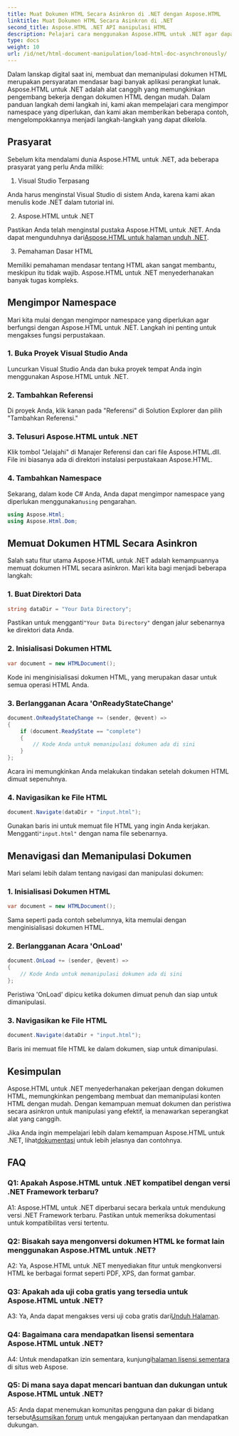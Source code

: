 ```yaml
---
title: Muat Dokumen HTML Secara Asinkron di .NET dengan Aspose.HTML
linktitle: Muat Dokumen HTML Secara Asinkron di .NET
second_title: Aspose.HTML .NET API manipulasi HTML
description: Pelajari cara menggunakan Aspose.HTML untuk .NET agar dapat bekerja dengan dokumen HTML. Panduan langkah demi langkah dengan contoh dan FAQ untuk pengembang.
type: docs
weight: 10
url: /id/net/html-document-manipulation/load-html-doc-asynchronously/
---
```


Dalam lanskap digital saat ini, membuat dan memanipulasi dokumen HTML merupakan persyaratan mendasar bagi banyak aplikasi perangkat lunak. Aspose.HTML untuk .NET adalah alat canggih yang memungkinkan pengembang bekerja dengan dokumen HTML dengan mudah. Dalam panduan langkah demi langkah ini, kami akan mempelajari cara mengimpor namespace yang diperlukan, dan kami akan memberikan beberapa contoh, mengelompokkannya menjadi langkah-langkah yang dapat dikelola.

## Prasyarat

Sebelum kita mendalami dunia Aspose.HTML untuk .NET, ada beberapa prasyarat yang perlu Anda miliki:

1. Visual Studio Terpasang

Anda harus menginstal Visual Studio di sistem Anda, karena kami akan menulis kode .NET dalam tutorial ini.

2. Aspose.HTML untuk .NET

 Pastikan Anda telah menginstal pustaka Aspose.HTML untuk .NET. Anda dapat mengunduhnya dari[Aspose.HTML untuk halaman unduh .NET](https://releases.aspose.com/html/net/).

3. Pemahaman Dasar HTML

Memiliki pemahaman mendasar tentang HTML akan sangat membantu, meskipun itu tidak wajib. Aspose.HTML untuk .NET menyederhanakan banyak tugas kompleks.

## Mengimpor Namespace

Mari kita mulai dengan mengimpor namespace yang diperlukan agar berfungsi dengan Aspose.HTML untuk .NET. Langkah ini penting untuk mengakses fungsi perpustakaan.

### 1. Buka Proyek Visual Studio Anda

Luncurkan Visual Studio Anda dan buka proyek tempat Anda ingin menggunakan Aspose.HTML untuk .NET.

### 2. Tambahkan Referensi

Di proyek Anda, klik kanan pada "Referensi" di Solution Explorer dan pilih "Tambahkan Referensi."

### 3. Telusuri Aspose.HTML untuk .NET

Klik tombol "Jelajahi" di Manajer Referensi dan cari file Aspose.HTML.dll. File ini biasanya ada di direktori instalasi perpustakaan Aspose.HTML.

### 4. Tambahkan Namespace

 Sekarang, dalam kode C# Anda, Anda dapat mengimpor namespace yang diperlukan menggunakan`using` pengarahan.

```csharp
using Aspose.Html;
using Aspose.Html.Dom;
```

## Memuat Dokumen HTML Secara Asinkron

Salah satu fitur utama Aspose.HTML untuk .NET adalah kemampuannya memuat dokumen HTML secara asinkron. Mari kita bagi menjadi beberapa langkah:

### 1. Buat Direktori Data

```csharp
string dataDir = "Your Data Directory";
```

 Pastikan untuk mengganti`"Your Data Directory"` dengan jalur sebenarnya ke direktori data Anda.

### 2. Inisialisasi Dokumen HTML

```csharp
var document = new HTMLDocument();
```

Kode ini menginisialisasi dokumen HTML, yang merupakan dasar untuk semua operasi HTML Anda.

### 3. Berlangganan Acara 'OnReadyStateChange'

```csharp
document.OnReadyStateChange += (sender, @event) =>
{
    if (document.ReadyState == "complete")
    {
        // Kode Anda untuk memanipulasi dokumen ada di sini
    }
};
```

Acara ini memungkinkan Anda melakukan tindakan setelah dokumen HTML dimuat sepenuhnya.

### 4. Navigasikan ke File HTML

```csharp
document.Navigate(dataDir + "input.html");
```

 Gunakan baris ini untuk memuat file HTML yang ingin Anda kerjakan. Mengganti`"input.html"` dengan nama file sebenarnya.

## Menavigasi dan Memanipulasi Dokumen

Mari selami lebih dalam tentang navigasi dan manipulasi dokumen:

### 1. Inisialisasi Dokumen HTML

```csharp
var document = new HTMLDocument();
```

Sama seperti pada contoh sebelumnya, kita memulai dengan menginisialisasi dokumen HTML.

### 2. Berlangganan Acara 'OnLoad'

```csharp
document.OnLoad += (sender, @event) =>
{
    // Kode Anda untuk memanipulasi dokumen ada di sini
};
```

Peristiwa 'OnLoad' dipicu ketika dokumen dimuat penuh dan siap untuk dimanipulasi.

### 3. Navigasikan ke File HTML

```csharp
document.Navigate(dataDir + "input.html");
```

Baris ini memuat file HTML ke dalam dokumen, siap untuk dimanipulasi.

## Kesimpulan

Aspose.HTML untuk .NET menyederhanakan pekerjaan dengan dokumen HTML, memungkinkan pengembang membuat dan memanipulasi konten HTML dengan mudah. Dengan kemampuan memuat dokumen dan peristiwa secara asinkron untuk manipulasi yang efektif, ia menawarkan seperangkat alat yang canggih.

 Jika Anda ingin mempelajari lebih dalam kemampuan Aspose.HTML untuk .NET, lihat[dokumentasi](https://reference.aspose.com/html/net/) untuk lebih jelasnya dan contohnya.

## FAQ

### Q1: Apakah Aspose.HTML untuk .NET kompatibel dengan versi .NET Framework terbaru?

A1: Aspose.HTML untuk .NET diperbarui secara berkala untuk mendukung versi .NET Framework terbaru. Pastikan untuk memeriksa dokumentasi untuk kompatibilitas versi tertentu.

### Q2: Bisakah saya mengonversi dokumen HTML ke format lain menggunakan Aspose.HTML untuk .NET?

A2: Ya, Aspose.HTML untuk .NET menyediakan fitur untuk mengkonversi HTML ke berbagai format seperti PDF, XPS, dan format gambar.

### Q3: Apakah ada uji coba gratis yang tersedia untuk Aspose.HTML untuk .NET?

 A3: Ya, Anda dapat mengakses versi uji coba gratis dari[Unduh Halaman](https://releases.aspose.com/).

### Q4: Bagaimana cara mendapatkan lisensi sementara Aspose.HTML untuk .NET?

 A4: Untuk mendapatkan izin sementara, kunjungi[halaman lisensi sementara](https://purchase.aspose.com/temporary-license/) di situs web Aspose.

### Q5: Di mana saya dapat mencari bantuan dan dukungan untuk Aspose.HTML untuk .NET?

 A5: Anda dapat menemukan komunitas pengguna dan pakar di bidang tersebut[Asumsikan forum](https://forum.aspose.com/) untuk mengajukan pertanyaan dan mendapatkan dukungan.